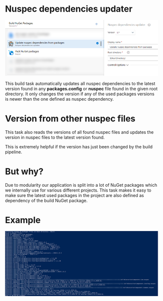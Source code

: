 # Nuspec dependencies updater
![Task Screenshot](./NuspecDependenciesUpdater.Extension/src/images/screen.png)

This build task automatically updates all nuspec dependencies to the latest version found in any **packages.config** or **nuspec** file found in the given root directory. It only changes the version if any of the used packages versions is newer than the one defined as nuspec dependency.

# Version from other nuspec files
This task also reads the versions of all found nuspec files and updates the version in nuspec files to the latest version found.

This is extremely helpful if the version has just been changed by the build pipeline.

# But why?
Due to modularity our application is split into a lot of NuGet packages which we internally use for various different projects. This task makes it easy to make sure the latest used packages in the project are also defined as dependency of the build NuGet package.

# Example
![Example](./NuspecDependenciesUpdater.Extension/src/images/example.png)